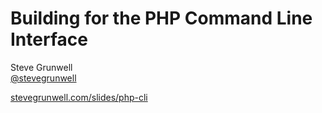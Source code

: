 # Building for the PHP Command Line Interface

Steve Grunwell<br>
[@stevegrunwell](https://twitter.com/stevegrunwell)

[stevegrunwell.com/slides/php-cli](https://stevegrunwell.com/slides/php-cli)<!-- .element: class="slides-link" -->
